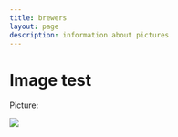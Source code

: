 ```yaml
---
title: brewers
layout: page
description: information about pictures
---
```


# Image test

Picture:

![](/wiki/assets/brewers/2018-06-21-14-07-18.png)